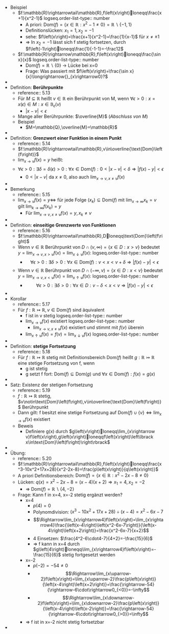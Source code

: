 - Beispiel
	- $f:\mathbb{R}\rightarrowtail\mathbb{R},f\left(x\right)loneqq\frac{x+1}{x^2-1}$
	  logseq.order-list-type:: number
		- A priori: $\text{Dom}\left(f\right)=\left\lbrace x\in\mathbb{R}:x^2-1\neq0\right\rbrace=\mathbb{R}\backslash\left\lbrace-1,1\right\rbrace$
		- Definitionslücken: $x_1=1,x_2=-1$
		- sehe: $f\left(x\right)=\frac{x+1}{x^2-1}=\frac{1}{x-1}$ für $x\neq\pm1$
		- => In $x_2=-1$ lässt sich f stetig fortsetzen, durch $f\left(-1\right)loneqq\frac{1}{-1-1}=-\frac12$
	- $f:\mathbb{R}\rightarrow\mathbb{R},f\left(x\right)loneqq\frac{\sin x}{x}$
	  logseq.order-list-type:: number
		- $\text{Dom}\left(f\right)=\mathbb{R}\backslash\left\lbrace0\right\rbrace$ -> Lücke bei x=0
		- Frage: Was passiert mit $f\left(x\right)=\frac{\sin x}{x}\longrightarrow{}_{x\rightarrow0}?$
-
- Definition: **Berührpunkte**
	- reference:: 5.13
	- Für $M\subseteq\mathbb{R}$ heißt $v\in\mathbb{R}$ ein Berührpunkt von M, wenn $\forall\epsilon>0:x=x\left(\epsilon\right)\in M:x\in\mathbb{B}_{\epsilon}\left(v\right)$
		- $\left|x-v\right|<\epsilon$
	- Mange aller Berührpunkte: $\overline{M}$ (*Abschluss von M*)
	- Beispiel
		- $M=\mathbb{Q},\overline{M}=\mathbb{R}$
-
- Definition: **Grenzwert einer Funktion in einem Punkt**
	- reference:: 5.14
	- $f:\mathbb{R}\rightarrowtail\mathbb{R},v\in\overline{\text{Dom}\left(f\right)}$
	- $\lim_{x\rightarrow v}f\left(x\right)=y$ heißt:
	- $$\forall\epsilon>0:\exists\delta=\delta\left(\epsilon\right)>0:\forall x\in\text{Dom}\left(f\right):0<\left|x-v\right|<\delta\Rightarrow\left|f\left(x\right)-y\right|<\epsilon$$
		- $0<\left|x-v\right|$ da $x\neq0$, also auch $\lim_{x\rightarrow v,x\neq v}f\left(x\right)$
-
- Bemerkung
	- reference:: 5.15
	- $\lim_{x\rightarrow v}f\left(x\right)=y\Leftrightarrow$ für jede Folge $\left(x_{k}\right)\subseteq\text{Dom}\left(f\right)$ mit $\lim_{x\rightarrow\infty}x_{k}=v$ gilt $\lim_{k\rightarrow\infty}f\left(x_{k}\right)=y$
		- Für $\lim_{x\rightarrow v,x\neq v}f\left(x\right)=y,x_{k}\neq v$
-
- Definition: **einseitige Grenzwerte von Funktionen**
	- reference:: 5.16
	- $f:\mathbb{R}\rightarrowtail\mathbb{R},Dloneqq\text{Dom}\left(f\right)$
	- Wenn $v\in\mathbb{R}$ Berührpunkt von $D\cap\left(v,\infty\right)=\left\lbrace x\in D:x>v\right\rbrace$ bedeutet $y=\lim_{x\rightarrow v,x>v}f\left(x\right)=\lim_{x\downarrow v}f\left(x\right)$:
	  logseq.order-list-type:: number
		- $$\forall\epsilon>0:\exists\delta>0:\forall x\in\text{Dom}\left(f\right):v<x<v+\delta\Rightarrow\left|f\left(x\right)-y\right|<\epsilon$$
	- Wenn $v\in\mathbb{R}$ Berührpunkt von $D\cap\left(-\infty,v\right)=\left\lbrace x\in D:x<v\right\rbrace$ bedeutet $y=\lim_{x\rightarrow v,x<v}f\left(x\right)=\lim_{x\uparrow v}f\left(x\right)$:
	  logseq.order-list-type:: number
		- $$\forall\epsilon>0:\exists\delta>0:\forall x\in D:v-\delta<x<v\Rightarrow\left|f\left(x\right)-y\right|<\epsilon$$
-
- Korollar
	- reference:: 5.17
	- Für $f:\mathbb{R}\rightarrowtail\mathbb{R},v\in\text{Dom}\left(f\right)$ sind äquivalent
		- f ist in v stetig
		  logseq.order-list-type:: number
		- $\lim_{x\rightarrow v}f\left(x\right)$ existiert
		  logseq.order-list-type:: number
			- $\lim_{x\rightarrow v,x\neq v}f\left(x\right)$ existiert und stimmt mit $f\left(v\right)$ überein
		- $\lim_{x\uparrow v}f\left(x\right)=f\left(v\right)=\lim_{x\downarrow v}f\left(x\right)$
		  logseq.order-list-type:: number
-
- Definition: **stetige Fortsetzung**
	- reference:: 5.18
	- Für $f:\mathbb{R}\rightarrowtail\mathbb{R}$ stetig mit Definitionsbereich $\text{Dom}\left(f\right)$ heißt $g:\mathbb{R}\rightarrowtail\mathbb{R}$ eine stetige Fortsetzung von f, wenn
		- g ist stetig
		- g setzt f fort: $\text{Dom}\left(f\right)\subseteq\text{Dom}\left(g\right)$ und $\forall x\in\text{Dom}\left(f\right):f\left(x\right)=g\left(x\right)$
-
- Satz: Existenz der stetigen Fortsetzung
	- reference:: 5.19
	- $f:\mathbb{R}\rightarrowtail\mathbb{R}$ stetig, $v\notin\text{Dom}\left(f\right),v\in\overline{\text{Dom}\left(f\right)}$ Berührpunkt
	- Dann gilt: f besitzt eine stetige Fortsetzung auf $\text{Dom}\left(f\right)\cup\left\lbrace v\right\rbrace\Leftrightarrow\lim_{x\rightarrow v}f\left(x\right)$ existiert
	- Beweis
		- Definiere g(x) durch $g\left(v\right)loneqq\lim_{x\rightarrow v}f\left(x\right),g\left(x\right)loneqqf\left(x\right)\left\lbrack x\in\text{Dom}\left(f\right)\right\rbrack$
-
- Übung:
	- reference:: 5.20
	- $f:\mathbb{R}\rightarrowtail\mathbb{R},f\left(x\right)loneqq\frac{x^3-10x^2+17x+28}{x^2-2x-8}=\frac{p\left(x\right)}{q\left(x\right)}$
	- A priori Definitionsbereich: $\text{Dom}\left(f\right)=\left\lbrace x\in\mathbb{R}:x^2-2x-8\neq0\right\rbrace$
	- Lücken: $q\left(x\right)=x^2-2x-8=\left(x-4\right)\left(x+2\right)\Rightarrow x_1=4,x_2=-2$
		- => $\text{Dom}\left(f\right)=\mathbb{R}\backslash\left\lbrace4,-2\right\rbrace$
	- Frage: Kann f in x=4, x=-2 stetig ergänzt werden?
		- x=4
			- $p\left(4\right)=0$
			- Polynomdivision: $\left(x^3-10x^2+17x+28\right)\div\left(x-4\right)=x^2-6x-7$
			- $$\Rightarrow\lim_{x\rightarrow4}f\left(x\right)=\lim_{x\rightarrow4}\frac{\left(x-4\right)\left(x^2-6x-7\right)}{\left(x-4\right)\left(x+2\right)}=\frac{x^2-6x-7}{x+2}$$
			- 4 Einsetzen: $\frac{4^2-6\cdot4-7}{4+2}=-\frac{15}{6}$
			- => f kann in x=4 durch $g\left(4\right)loneqq\lim_{x\rightarrow4}f\left(x\right)=-\frac{15}{6}$ stetig fortgesetzt werden
		- x=-2
			- $p\left(-2\right)=-54\neq0$
			- $$\Rightarrow\lim_{x\uparrow-2}f\left(x\right)=\lim_{x\uparrow-2}\frac{p\left(x\right)}{\left(x-4\right)\left(x+2\right)}=\frac{\rightarrow-54}{\rightarrow-6\cdot\rightarrow0_{<0}}=-\infty$$
			- $$\Rightarrow\lim_{x\downarrow-2}f\left(x\right)=\lim_{x\downarrow-2}\frac{p\left(x\right)}{\left(x-4\right)\left(x-2\right)}=\frac{\rightarrow-54}{\rightarrow-6\cdot\rightarrow0_{>0}}=\infty$$
		- => f ist in x=-2 nicht stetig fortsetzbar
-